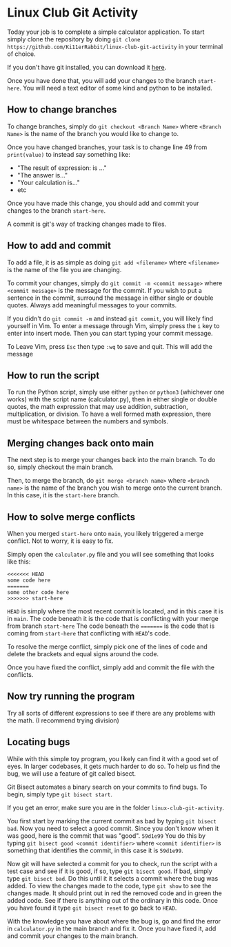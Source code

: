 # Linux Club Git Activity

Today your job is to complete a simple calculator application. To start simply clone the repository by doing `git clone https://github.com/Ki11erRabbit/linux-club-git-activity` in your terminal of choice.

If you don't have git installed, you can download it [here](https://git-scm.com/downloads).

Once you have done that, you will add your changes to the branch `start-here`. You will need a text editor of some kind and python to be installed.

## How to change branches
To change branches, simply do `git checkout <Branch Name>` where `<Branch Name>` is the name of the branch you would like to change to.

Once you have changed branches, your task is to change line 49 from `print(value)` to instead say something like:
* "The result of expression: <expression> is ..."
* "The answer is..."
* "Your calculation is..."
* etc

Once you have made this change, you should add and commit your changes to the branch `start-here`.

A commit is git's way of tracking changes made to files.

## How to add and commit
To add a file, it is as simple as doing `git add <filename>` where `<filename>` is the name of the file you are changing.

To commit your changes, simply do `git commit -m <commit message>` where `<commit message>` is the message for the commit.
If you wish to put a sentence in the commit, surround the message in either single or double quotes.
Always add meaningful messages to your commits.

If you didn't do `git commit -m` and instead `git commit`, you will likely find yourself in Vim. To enter a message through Vim, simply press the `i` key to enter into insert mode.
Then you can start typing your commit message.

To Leave Vim, press `Esc` then type `:wq` to save and quit. This will add the message

## How to run the script
To run the Python script, simply use either `python` or `python3` (whichever one works) with the script name (calculator.py), then in either single or double quotes, the math expression that may use addition, subtraction, multiplication, or division.
To have a well formed math expression, there must be whitespace between the numbers and symbols.

## Merging changes back onto main
The next step is to merge your changes back into the main branch.
To do so, simply checkout the main branch.

Then, to merge the branch, do `git merge <branch name>` where `<branch name>` is the name of the branch you wish to merge onto the current branch. In this case, it is the `start-here` branch.

## How to solve merge conflicts
When you merged `start-here` onto `main`, you likely triggered a merge conflict. Not to worry, it is easy to fix.

Simply open the `calculator.py` file and you will see something that looks like this:
```
<<<<<<< HEAD
some code here
=======
some other code here
>>>>>>> start-here
```
`HEAD` is simply where the most recent commit is located, and in this case it is in `main`.
The code beneath it is the code that is conflicting with your merge from branch `start-here`
The code beneath the `=======` is the code that is coming from `start-here` that conflicting with `HEAD`'s code.

To resolve the merge conflict, simply pick one of the lines of code and delete the brackets and equal signs around the code.

Once you have fixed the conflict, simply add and commit the file with the conflicts.

## Now try running the program
Try all sorts of different expressions to see if there are any problems with the math. (I recommend trying division)

## Locating bugs
While with this simple toy program, you likely can find it with a good set of eyes. In larger codebases, it gets much harder to do so.
To help us find the bug, we will use a feature of git called bisect.

Git Bisect automates a binary search on your commits to find bugs.
To begin, simply type `git bisect start`.

If you get an error, make sure you are in the folder `linux-club-git-activity`.

You first start by marking the current commit as bad by typing `git bisect bad`.
Now you need to select a good commit. Since you don't know when it was good, here is the commit that was "good". `59d1e99`
You do this by typing `git bisect good <commit identifier>` where `<commit identifier>` is something that identifies the commit, in this case it is `59d1e99`.

Now git will have selected a commit for you to check, run the script with a test case and see if it is good, if so, type `git bisect good`. If bad, simply type `git bisect bad`.
Do this until it it selects a commit where the bug was added. To view the changes made to the code, type `git show` to see the changes made. It should print out in red the removed code and in green the added code. See if there is anything out of the ordinary in this code. Once you have found it type `git bisect reset` to go back to `HEAD`.

With the knowledge you have about where the bug is, go and find the error in `calculator.py` in the main branch and fix it. Once you have fixed it, add and commit your changes to the main branch.




